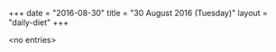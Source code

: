 +++
date = "2016-08-30"
title = "30 August 2016 (Tuesday)"
layout = "daily-diet"
+++


\<no entries\>
